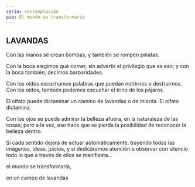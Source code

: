 ```yaml
---
serie: contemplación
pie: El mundo se transformaría
---
```


## LAVANDAS

Con las manos se crean bombas, y también se rompen piñatas.

Con la boca elegimos qué comer, sin advertir el privilegio que es eso; y con la boca también, decimos barbaridades.

Con los oídos escuchamos palabras que puedan nutrirnos o destruirnos.
Con los oídos, también podemos escuchar el trino de los pájaros.

El olfato puede dictaminar un camino de lavandas o de mierda. El olfato dictamina.

Con los ojos se puede admirar la belleza afuera, en la naturaleza de las cosas; pero a la vez, eso hace que se pierda la posibilidad de reconocer la belleza dentro.

Si cada sentido dejara de actuar automáticamente, trayendo todas las imágenes, ideas, juicios, y si dedicáramos atención a observar con silencio todo lo que a través de ellos se manifiesta…

el mundo se transformaría,

en un campo de lavandas
